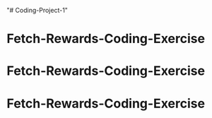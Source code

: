 "# Coding-Project-1" 
# Fetch-Rewards-Coding-Exercise
# Fetch-Rewards-Coding-Exercise
# Fetch-Rewards-Coding-Exercise
